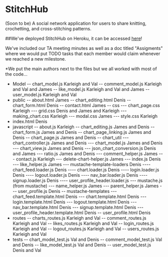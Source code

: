 # StitchHub

(Soon to be) A social network application for users to share knitting, crochetting, and cross-stitching patterns. 

##We've deployed StitchHub on Heroku, it can be accessed [here](http://national-badger-stitchhub.herokuapp.com/)!

We've included our TA meeting minutes as well as a doc titled "Assigments" where we would put TODO tasks that each member would claim whenever we reached a new milestone. 

*We put the main authors next to the files but we all worked with most of the code...

- Model
-- chart_model.js Karleigh and Val
-- comment_model.js Karleigh and Val and James
-- like_model.js Karleigh and Val and James
-- user_model.js Karleigh and Val
- public
-- about.html James
-- chart_editing.html Denis
-- chart_form.html Denis
-- contact.html James
-- css
--- chart_page.css Karleigh
--- grid.css Denis and James and Karleigh
--- making_chart.css Karleigh
--- modal.css James
--- style.css Karleigh 
- index.html Denis
- javascript
-- about.js Karleigh 
-- chart_editing.js James and Denis
-- chart_form.js James and Denis
-- chart_page_linking.js James and Denis
-- chart_page.js James and Denis
-- chart_util
--- chart_controller.js James and Denis
--- chart_model.js James and Denis
--- chart_view.js James and Denis
--- json_chart_conversion.js Denis and James
--- ratio.js James and Denis
--- comment_helper.js James
--- contact.js Karleigh 
--- delete-chart-helper.js James
--- index.js Denis
--- like_helper.js James
--- mustache-template-loaders Denis
---- chart_feed.loader.js Denis
---- chart.loader.js Denis
---- login.loader.js Denis
---- logout.loader.js Denis
---- nav_bar.loader.js Denis
---- signup.loader.js Denis
---- user_profile_header.loader.js
--- mustache.js (from mustache)
--- name_helper.js James
--- parent_helper.js James
--- user_profile.js Denis
-- mustache-templates
--- chart_feed.template.html Denis
--- chart.template.html Denis
--- login.template.html Denis
--- logout.template.html Denis
--- nav_bar.template.html Denis
--- signup.template.html Denis
--- user_profile_header.template.html Denis
-- user_profile.html Denis
- routes
-- charts_routes.js Karleigh and Val
-- comment_routes.js Karleigh and Val
-- likes_routes.js Karleigh and Val
-- login_routes.js Karleigh and Val
-- logout_routes.js Karleigh and Val
-- users_routes.js Karleigh and Val
- tests
-- chart_model_test.js Val and Denis
-- comment_model_test.js Val and Denis
-- like_model_test.js Val and Denis
-- user_model_test.js Denis and Val
